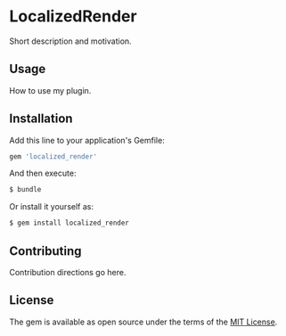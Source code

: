 # LocalizedRender
Short description and motivation.

## Usage
How to use my plugin.

## Installation
Add this line to your application's Gemfile:

```ruby
gem 'localized_render'
```

And then execute:
```bash
$ bundle
```

Or install it yourself as:
```bash
$ gem install localized_render
```

## Contributing
Contribution directions go here.

## License
The gem is available as open source under the terms of the [MIT License](https://opensource.org/licenses/MIT).
